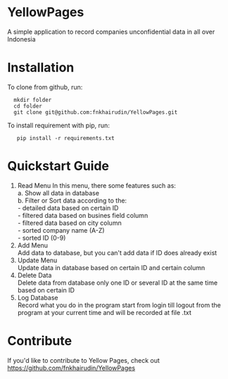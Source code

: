 # YellowPages
A simple application to record companies unconfidential data in all over Indonesia

# Installation
To clone from github, run:

      mkdir folder
      cd folder
      git clone git@github.com:fnkhairudin/YellowPages.git

To install requirement with pip, run:
  
       pip install -r requirements.txt
  
# Quickstart Guide
1. Read Menu
       In this menu, there some features such as:
       <br>a. Show all data in database
       <br>b. Filter or Sort data according to the:
            <br>  - detailed data based on certain ID
            <br>  - filtered data based on busines field column
            <br>  - filtered data based on city column
            <br>  - sorted company name (A-Z)
            <br>  - sorted ID (0-9)
2. Add Menu
        <br>Add data to database, but you can't add data if ID does already exist
3. Update Menu
        <br>Update data in database based on certain ID and certain column
4. Delete Data
        <br>Delete data from database only one ID or several ID at the same time based on certain ID
5. Log Database
        <br>Record what you do in the program start from login till logout from the program at your current time and will be recorded at file .txt

# Contribute
If you'd like to contribute to Yellow Pages, check out https://github.com/fnkhairudin/YellowPages
